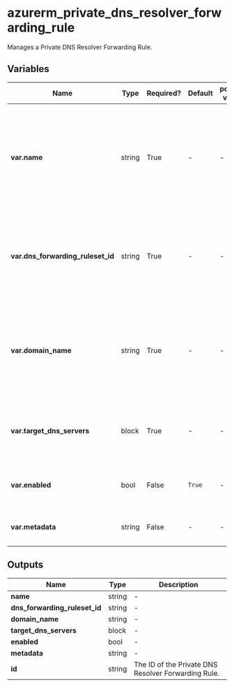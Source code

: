 # azurerm_private_dns_resolver_forwarding_rule

Manages a Private DNS Resolver Forwarding Rule.

## Variables

| Name | Type | Required? | Default  | possible values | Description |
| ---- | ---- | --------- | -------- | ----------- | ----------- |
| **var.name** | string | True | -  |  -  | Specifies the name which should be used for this Private DNS Resolver Forwarding Rule. Changing this forces a new Private DNS Resolver Forwarding Rule to be created. | 
| **var.dns_forwarding_ruleset_id** | string | True | -  |  -  | Specifies the ID of the Private DNS Resolver Forwarding Ruleset. Changing this forces a new Private DNS Resolver Forwarding Rule to be created. | 
| **var.domain_name** | string | True | -  |  -  | Specifies the domain name for the Private DNS Resolver Forwarding Rule. Changing this forces a new Private DNS Resolver Forwarding Rule to be created. | 
| **var.target_dns_servers** | block | True | -  |  -  | Can be specified multiple times to define multiple target DNS servers. Each `target_dns_servers` block. | 
| **var.enabled** | bool | False | `True`  |  -  | Specifies the state of the Private DNS Resolver Forwarding Rule. Defaults to `true`. | 
| **var.metadata** | string | False | -  |  -  | Metadata attached to the Private DNS Resolver Forwarding Rule. | 



## Outputs

| Name | Type | Description |
| ---- | ---- | --------- | 
| **name** | string  | - | 
| **dns_forwarding_ruleset_id** | string  | - | 
| **domain_name** | string  | - | 
| **target_dns_servers** | block  | - | 
| **enabled** | bool  | - | 
| **metadata** | string  | - | 
| **id** | string  | The ID of the Private DNS Resolver Forwarding Rule. | 